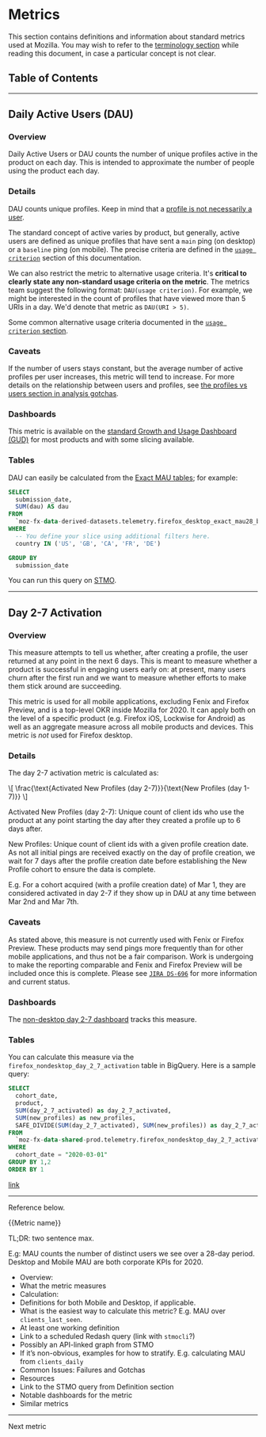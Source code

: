 # Metrics

This section contains definitions and information about standard metrics used at Mozilla. You may wish to refer to the [terminology section](../concepts/terminology.md) while reading this document, in case a particular concept is not clear.

## Table of Contents

<!-- toc -->

---

## Daily Active Users (DAU)

### Overview

Daily Active Users or DAU counts the number of unique profiles active in the product on each day. This is intended to approximate the number of people using the product each day.

### Details

DAU counts unique profiles. Keep in mind that a [profile is not necessarily a user](../concepts/analysis_gotchas.md#profiles-vs-users).

The standard concept of active varies by product, but generally, active users are defined as unique profiles that have sent a `main` ping (on desktop) or a `baseline` ping (on mobile). The precise criteria are defined in the [`usage criterion`](./usage.md) section of this documentation.

We can also restrict the metric to alternative usage criteria. It's **critical to clearly state any non-standard usage criteria on the metric**. The metrics team suggest the following format: `DAU(usage criterion)`. For example, we might be interested in the count of profiles that have viewed more than 5 URIs in a day. We'd denote that metric as `DAU(URI > 5)`.

Some common alternative usage criteria documented in the [`usage criterion` section](./usage.md).

### Caveats

If the number of users stays constant, but the average number of active profiles per user increases, this metric will tend to increase. For more details on the relationship between users and profiles, see [the profiles vs users section in analysis gotchas](../concepts/analysis_gotchas.md#profiles-vs-users).

### Dashboards

This metric is available on the [standard Growth and Usage Dashboard (GUD)](https://go.corp.mozilla.com/gud) for most products and with some slicing available.

### Tables

DAU can easily be calculated from the [Exact MAU tables](../datasets/bigquery/exact_mau/reference.md); for example:

```sql
SELECT
  submission_date,
  SUM(dau) AS dau
FROM
  `moz-fx-data-derived-datasets.telemetry.firefox_desktop_exact_mau28_by_dimensions_v1`
WHERE
  -- You define your slice using additional filters here.
  country IN ('US', 'GB', 'CA', 'FR', 'DE')

GROUP BY
  submission_date
```

You can run this query on [STMO](https://sql.telemetry.mozilla.org/queries/72012/source).

---

## Day 2-7 Activation

### Overview

This measure attempts to tell us whether, after creating a profile, the user returned at any point in the next 6 days. This is meant to measure whether a product is successful in engaging users early on: at present, many users churn after the first run and we want to measure whether efforts to make them stick around are succeeding.

This metric is used for all mobile applications, excluding Fenix and Firefox Preview, and is a top-level OKR inside Mozilla for 2020. It can apply both on the level of a specific product (e.g. Firefox iOS, Lockwise for Android) as well as an aggregate measure across all mobile products and devices. This metric is _not_ used for Firefox desktop.

### Details

The day 2-7 activation metric is calculated as:

\\[ \frac{\text{Activated New Profiles (day 2-7)}}{\text{New Profiles (day 1-7)}} \\]

Activated New Profiles (day 2-7): Unique count of client ids who use the product at any point starting the day after they created a profile up to 6 days after.

New Profiles: Unique count of client ids with a given profile creation date. As not all initial pings are received exactly on the day of profile creation, we wait for 7 days after the profile creation date before establishing the New Profile cohort to ensure the data is complete.

E.g. For a cohort acquired (with a profile creation date) of Mar 1, they are considered activated in day 2-7 if they show up in DAU at any time between Mar 2nd and Mar 7th.

### Caveats

As stated above, this measure is not currently used with Fenix or Firefox Preview. These products may send pings more frequently than for other mobile applications, and thus not be a fair comparison. Work is undergoing to make the reporting comparable and Fenix and Firefox Preview will be included once this is complete. Please see [`JIRA DS-696`](https://jira.mozilla.com/browse/DS-696) for more information and current status.

### Dashboards

The [non-desktop day 2-7 dashboard](https://datastudio.google.com/u/0/reporting/1L7dsFyqjT8XZHrYprYS-HCP5_k_gZGIb/page/0iERB) tracks this measure.

### Tables

You can calculate this measure via the `firefox_nondesktop_day_2_7_activation` table in BigQuery. Here is a sample query:

```sql
SELECT
  cohort_date,
  product,
  SUM(day_2_7_activated) as day_2_7_activated,
  SUM(new_profiles) as new_profiles,
  SAFE_DIVIDE(SUM(day_2_7_activated), SUM(new_profiles)) as day_2_7_activation
FROM
  `moz-fx-data-shared-prod.telemetry.firefox_nondesktop_day_2_7_activation`
WHERE
  cohort_date = "2020-03-01"
GROUP BY 1,2
ORDER BY 1
```

[link](https://sql.telemetry.mozilla.org/queries/72054/source)

---

Reference below.

{{Metric name}}

TL;DR: two sentence max.

E.g: MAU counts the number of distinct users we see over a 28-day period. Desktop and Mobile MAU are both corporate KPIs for 2020.

- Overview:
- What the metric measures
- Calculation:
- Definitions for both Mobile and Desktop, if applicable.
- What is the easiest way to calculate this metric? E.g. MAU over `clients_last_seen`.
- At least one working definition
- Link to a scheduled Redash query (link with `stmocli`?)
- Possibly an API-linked graph from STMO
- If it’s non-obvious, examples for how to stratify. E.g. calculating MAU from `clients_daily`
- Common Issues: Failures and Gotchas
- Resources
- Link to the STMO query from Definition section
- Notable dashboards for the metric
- Similar metrics

---

Next metric
